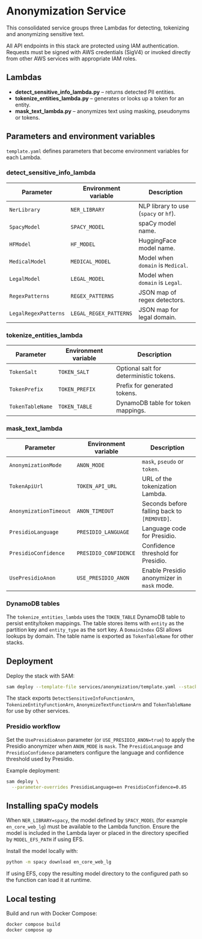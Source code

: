 # Anonymization Service

This consolidated service groups three Lambdas for detecting, tokenizing and anonymizing sensitive text.

All API endpoints in this stack are protected using IAM authentication. Requests
must be signed with AWS credentials (SigV4) or invoked directly from other AWS
services with appropriate IAM roles.

## Lambdas

- **detect_sensitive_info_lambda.py** – returns detected PII entities.
- **tokenize_entities_lambda.py** – generates or looks up a token for an entity.
- **mask_text_lambda.py** – anonymizes text using masking, pseudonyms or tokens.

## Parameters and environment variables

`template.yaml` defines parameters that become environment variables for each Lambda.

### detect_sensitive_info_lambda

| Parameter | Environment variable | Description |
|-----------|----------------------|-------------|
| `NerLibrary` | `NER_LIBRARY` | NLP library to use (`spacy` or `hf`). |
| `SpacyModel` | `SPACY_MODEL` | spaCy model name. |
| `HFModel` | `HF_MODEL` | HuggingFace model name. |
| `MedicalModel` | `MEDICAL_MODEL` | Model when `domain` is `Medical`. |
| `LegalModel` | `LEGAL_MODEL` | Model when `domain` is `Legal`. |
| `RegexPatterns` | `REGEX_PATTERNS` | JSON map of regex detectors. |
| `LegalRegexPatterns` | `LEGAL_REGEX_PATTERNS` | JSON map for legal domain. |

### tokenize_entities_lambda

| Parameter | Environment variable | Description |
|-----------|----------------------|-------------|
| `TokenSalt` | `TOKEN_SALT` | Optional salt for deterministic tokens. |
| `TokenPrefix` | `TOKEN_PREFIX` | Prefix for generated tokens. |
| `TokenTableName` | `TOKEN_TABLE` | DynamoDB table for token mappings. |

### mask_text_lambda

| Parameter | Environment variable | Description |
|-----------|----------------------|-------------|
| `AnonymizationMode` | `ANON_MODE` | `mask`, `pseudo` or `token`. |
| `TokenApiUrl` | `TOKEN_API_URL` | URL of the tokenization Lambda. |
| `AnonymizationTimeout` | `ANON_TIMEOUT` | Seconds before falling back to `[REMOVED]`. |
| `PresidioLanguage` | `PRESIDIO_LANGUAGE` | Language code for Presidio. |
| `PresidioConfidence` | `PRESIDIO_CONFIDENCE` | Confidence threshold for Presidio. |
| `UsePresidioAnon` | `USE_PRESIDIO_ANON` | Enable Presidio anonymizer in `mask` mode. |

### DynamoDB tables

The `tokenize_entities_lambda` uses the `TOKEN_TABLE` DynamoDB table to persist entity/token mappings. The table stores items with `entity` as the partition key and `entity_type` as the sort key. A `DomainIndex` GSI allows lookups by domain. The table name is exported as `TokenTableName` for other stacks.

## Deployment

Deploy the stack with SAM:

```bash
sam deploy --template-file services/anonymization/template.yaml --stack-name anonymization
```

The stack exports `DetectSensitiveInfoFunctionArn`, `TokenizeEntityFunctionArn`, `AnonymizeTextFunctionArn` and `TokenTableName` for use by other services.

### Presidio workflow

Set the `UsePresidioAnon` parameter (or `USE_PRESIDIO_ANON=true`) to apply the
Presidio anonymizer when `ANON_MODE` is `mask`. The `PresidioLanguage` and
`PresidioConfidence` parameters configure the language and confidence threshold
used by Presidio.

Example deployment:

```bash
sam deploy \
  --parameter-overrides PresidioLanguage=en PresidioConfidence=0.85
```

## Installing spaCy models

When `NER_LIBRARY=spacy`, the model defined by `SPACY_MODEL` (for example
`en_core_web_lg`) must be available to the Lambda function. Ensure the model is
included in the Lambda layer or placed in the directory specified by
`MODEL_EFS_PATH` if using EFS.

Install the model locally with:

```bash
python -m spacy download en_core_web_lg
```

If using EFS, copy the resulting model directory to the configured path so the
function can load it at runtime.


## Local testing

Build and run with Docker Compose:

```bash
docker compose build
docker compose up
```
